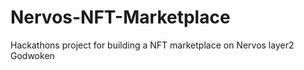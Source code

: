 # Nervos-NFT-Marketplace
Hackathons project for building a NFT marketplace on Nervos layer2 Godwoken
